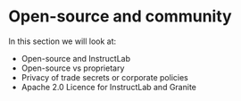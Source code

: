 # Open-source and community

In this section we will look at:
- Open-source and InstructLab
- Open-source vs proprietary
- Privacy of trade secrets or corporate policies
- Apache 2.0 Licence for InstructLab and Granite

